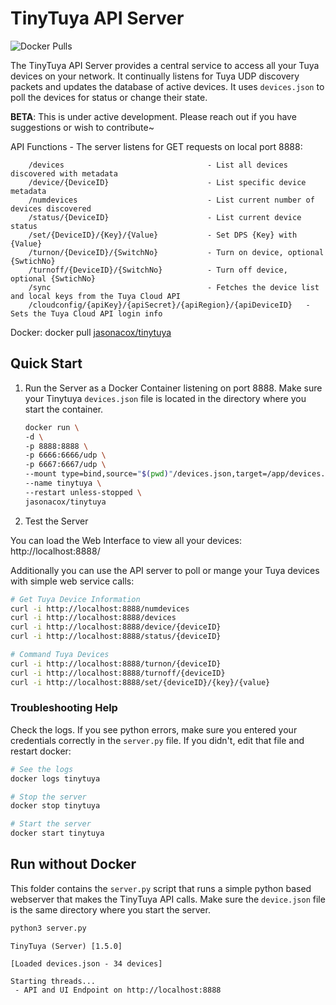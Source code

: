 # TinyTuya API Server

![Docker Pulls](https://img.shields.io/docker/pulls/jasonacox/tinytuya)

The TinyTuya API Server provides a central service to access all your Tuya devices on your network.  It continually listens for Tuya UDP discovery packets and updates the database of active devices. It uses `devices.json` to poll the devices for status or change their state.

**BETA**: This is under active development. Please reach out if you have suggestions or wish to contribute~

API Functions - The server listens for GET requests on local port 8888:

```
    /devices                                - List all devices discovered with metadata   
    /device/{DeviceID}                      - List specific device metadata
    /numdevices                             - List current number of devices discovered
    /status/{DeviceID}                      - List current device status
    /set/{DeviceID}/{Key}/{Value}           - Set DPS {Key} with {Value} 
    /turnon/{DeviceID}/{SwitchNo}           - Turn on device, optional {SwtichNo}
    /turnoff/{DeviceID}/{SwitchNo}          - Turn off device, optional {SwtichNo}
    /sync                                   - Fetches the device list and local keys from the Tuya Cloud API
    /cloudconfig/{apiKey}/{apiSecret}/{apiRegion}/{apiDeviceID}   - Sets the Tuya Cloud API login info
```

Docker: docker pull [jasonacox/tinytuya](https://hub.docker.com/r/jasonacox/tinytuya)

## Quick Start

1. Run the Server as a Docker Container listening on port 8888. Make sure your Tinytuya `devices.json` file is located in the directory where you start the container.

    ```bash
    docker run \
    -d \
    -p 8888:8888 \
    -p 6666:6666/udp \
    -p 6667:6667/udp \
    --mount type=bind,source="$(pwd)"/devices.json,target=/app/devices.json \
    --name tinytuya \
    --restart unless-stopped \
    jasonacox/tinytuya
    ```

2. Test the Server

You can load the Web Interface to view all your devices: http://localhost:8888/

Additionally you can use the API server to poll or mange your Tuya devices with simple web service calls:

```bash
# Get Tuya Device Information
curl -i http://localhost:8888/numdevices
curl -i http://localhost:8888/devices
curl -i http://localhost:8888/device/{deviceID}
curl -i http://localhost:8888/status/{deviceID}

# Command Tuya Devices
curl -i http://localhost:8888/turnon/{deviceID}
curl -i http://localhost:8888/turnoff/{deviceID}
curl -i http://localhost:8888/set/{deviceID}/{key}/{value}
```

### Troubleshooting Help

Check the logs. If you see python errors, make sure you entered your credentials correctly in the `server.py` file.  If you didn't, edit that file and restart docker:

```bash
# See the logs
docker logs tinytuya

# Stop the server
docker stop tinytuya

# Start the server
docker start tinytuya
```

## Run without Docker

This folder contains the `server.py` script that runs a simple python based webserver that makes the TinyTuya API calls.  Make sure the `device.json` file is the same directory where you start the server.

```bash
python3 server.py
```

```
TinyTuya (Server) [1.5.0]

[Loaded devices.json - 34 devices]

Starting threads...
 - API and UI Endpoint on http://localhost:8888
```
